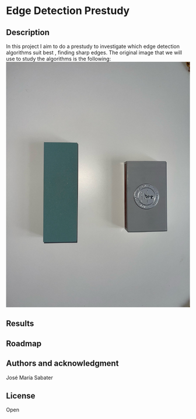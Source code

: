 # Edge Detection Prestudy

## Description
In this project I aim to do a prestudy to investigate which edge detection algorithms suit best , finding sharp edges.
The original image that we will use to study the algorithms is the following:
![plot](./results/image.jpeg)  

## Results

## Roadmap



## Authors and acknowledgment
José María Sabater

## License
Open

